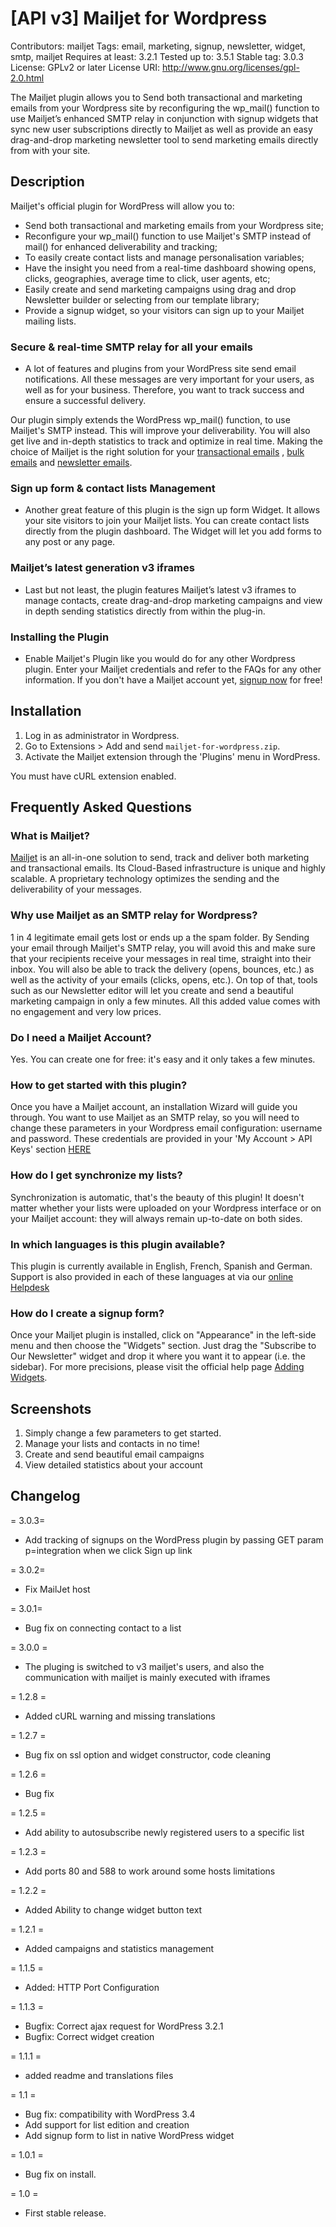 # [API v3] Mailjet for Wordpress

Contributors: mailjet
Tags: email, marketing, signup, newsletter, widget, smtp, mailjet
Requires at least: 3.2.1
Tested up to: 3.5.1
Stable tag: 3.0.3
License: GPLv2 or later
License URI: http://www.gnu.org/licenses/gpl-2.0.html

The Mailjet plugin allows you to Send both transactional and marketing emails from your Wordpress site by reconfiguring the wp_mail() function to use Mailjet’s enhanced SMTP relay in conjunction with signup widgets that sync new user subscriptions directly to Mailjet as well as provide an easy drag-and-drop marketing newsletter tool to send marketing emails directly from with your site.


## Description


Mailjet's official plugin for WordPress will allow you to:

* Send both transactional and marketing emails from your Wordpress site;
* Reconfigure your wp_mail() function to use Mailjet's SMTP instead of mail() for enhanced deliverability and tracking;
* To easily create contact lists and manage personalisation variables;
* Have the insight you need from a real-time dashboard showing opens, clicks, geographies, average time to click, user agents, etc;
* Easily create and send marketing campaigns using drag and drop Newsletter builder or selecting from our template library;
* Provide a signup widget, so your visitors can sign up to your Mailjet mailing lists.


### Secure & real-time SMTP relay for all your emails
- A lot of features and plugins from your WordPress site send email notifications. All these messages are very important for your users, as well as for your business. Therefore, you want to track success and ensure a successful delivery.

Our plugin simply extends the WordPress wp_mail() function, to use Mailjet's SMTP instead. This will improve your deliverability. You will also get live and in-depth statistics to track and optimize in real time. Making the choice of Mailjet is the right solution for your [transactional emails](http://www.mailjet.com/features/transactional-email.html) , [bulk emails](http://www.mailjet.com/features/bulk-email.html) and [newsletter emails](https://www.mailjet.com/features/newsletter-service.html).

### Sign up form & contact lists Management
-  Another great feature of this plugin is the sign up form Widget. It allows your site visitors to join your Mailjet lists. You can create contact lists directly from the plugin dashboard. The Widget will let you add forms to any post or any page.

### Mailjet’s latest generation v3 iframes
-  Last but not least, the plugin features Mailjet’s latest v3 iframes to manage contacts, create drag-and-drop marketing campaigns and view in depth sending statistics directly from within the plug-in.

### Installing the Plugin
-  Enable Mailjet's Plugin like you would do for any other Wordpress plugin. Enter your Mailjet credentials and refer to the FAQs for any other information. If you don't have a Mailjet account yet, [signup now](http://www.mailjet.com) for free!


## Installation


1. Log in as administrator in Wordpress.
2. Go to Extensions > Add and send `mailjet-for-wordpress.zip`.
3. Activate the Mailjet extension through the 'Plugins' menu in WordPress.

You must have cURL extension enabled.


## Frequently Asked Questions


### What is Mailjet?
[Mailjet](http://www.mailjet.com) is an all-in-one solution to send, track and deliver both marketing and transactional emails. Its Cloud-Based infrastructure is unique and highly scalable. A proprietary technology optimizes the sending and the deliverability of your messages.

### Why use Mailjet as an SMTP relay for Wordpress?
1 in 4 legitimate email gets lost or ends up a the spam folder. By Sending your email through Mailjet's SMTP relay, you will avoid this and make sure that your recipients receive your messages in real time, straight into their inbox. You will also be able to track the delivery (opens, bounces, etc.) as well as the activity of your emails (clicks, opens, etc.). On top of that, tools such as our Newsletter editor will let you create and send a beautiful marketing campaign in only a few minutes. All this added value comes with no engagement and very low prices.  

### Do I need a Mailjet Account?
Yes. You can create one for free: it's easy and it only takes a few minutes.

### How to get started with this plugin?
Once you have a Mailjet account, an installation Wizard will guide you through. You want to use Mailjet as an SMTP relay, so you will need to change these parameters in your Wordpress email configuration: username and password. These credentials are provided in your 'My Account > API Keys' section [HERE](https://app.mailjet.com/account/api_keys)

### How do I get synchronize my lists?
Synchronization is automatic, that's the beauty of this plugin! It doesn't matter whether your lists were uploaded on your Wordpress interface or on your Mailjet account: they will always remain up-to-date on both sides.

### In which languages is this plugin available?
This plugin is currently available in English, French, Spanish and German. Support is also provided in each of these languages at via our [online Helpdesk](https://www.mailjet.com/support/ticket)

### How do I create a signup form?
Once your Mailjet plugin is installed, click on "Appearance" in the left-side menu  and then choose the "Widgets" section. Just drag  the "Subscribe to Our Newsletter" widget and drop it where you want it to appear (i.e. the sidebar). For more precisions, please visit the official help page [Adding Widgets](http://en.support.wordpress.com/widgets/#adding-widgets).


## Screenshots

1. Simply change a few parameters to get started.
2. Manage your lists and contacts in no time!
3. Create and send beautiful email campaigns
4. View detailed statistics about your account


## Changelog

= 3.0.3=
* Add tracking of signups on the WordPress plugin by passing GET param p=integration when we click Sign up link

= 3.0.2=
* Fix MailJet host

= 3.0.1=
* Bug fix on connecting contact to a list

= 3.0.0 =
* The pluging is switched to v3 mailjet's users, and also the communication with mailjet is mainly executed with iframes

= 1.2.8 =
* Added cURL warning and missing translations

= 1.2.7 =
* Bug fix on ssl option and widget constructor, code cleaning

= 1.2.6 =
* Bug fix

= 1.2.5 =
* Add ability to autosubscribe newly registered users to a specific list

= 1.2.3 =
* Add ports 80 and 588 to work around some hosts limitations

= 1.2.2 =
* Added Ability to change widget button text

= 1.2.1 =
* Added campaigns and statistics management

= 1.1.5 =
* Added: HTTP Port Configuration

= 1.1.3 =
* Bugfix: Correct ajax request for WordPress 3.2.1
* Bugfix: Correct widget creation

= 1.1.1 =
* added readme and translations files

= 1.1 =
* Bug fix: compatibility with WordPress 3.4
* Add support for list edition and creation
* Add signup form to list in native WordPress widget

= 1.0.1 =
* Bug fix on install.

= 1.0 =
* First stable release.
